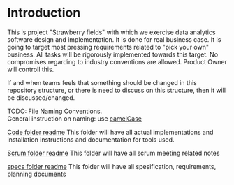 
# Introduction 
This is project "Strawberry fields" with which we exercise data analytics software design and implementation. It is done for real business case. It is going to target most pressing requirements related to "pick your own" business. All tasks will be rigorously implemented towards this target. No compromises regarding to industry conventions are allowed. Product Owner will controll this. 

If and when teams feels that something should be changed in this repository structure, or there is need to discuss on this structure, then it will be discussed/changed. 

TODO: File Naming Conventions.    
General instruction on naming: use [camelCase](https://en.wikipedia.org/wiki/Camel_case)


[Code folder readme](code/README.md)
This folder will have all actual implementations and installation instructions and documentation for tools used.

[Scrum folder readme](scrum/README.md)
This folder will have all scrum meeting related notes

[specs folder readme](specs/README.md)
This folder will have all spesification, requirements, planning documents

